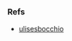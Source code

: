 ### Refs
* [ulisesbocchio](https://github.com/ulisesbocchio/spring-boot-security-saml-samples/tree/master/spring-security-saml-sample)

